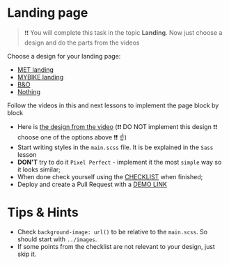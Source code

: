   # Landing page

  > ❗❗ You will complete this task in the topic **Landing**.
  > Now just choose a design and do the parts from the videos

  Choose a design for your landing page:
  - [MET landing](https://www.figma.com/file/lSR1m42L9YwzQwzzxKwHpw/THE-MET)
  - [MYBIKE landing](https://www.figma.com/file/NZQAIydtHo5QkINyGLHNcq/BIKE-New-Version?node-id=0%3A1)
  - [B&O](https://www.figma.com/file/DtkQmQ797hk0nI4KfMi2Uq/BOSE-New-Version?type=design&node-id=6817-212&t=ZTV6Gl8NzaWkJ4FK-0)
  - [Nothing](https://www.figma.com/file/DtkQmQ797hk0nI4KfMi2Uq/BOSE-New-Version?type=design&node-id=6802-139&t=L7eKz5YKLN0m5WxR-0)

  Follow the videos in this and next lessons to implement the page block by block
  - Here is [the design from the video](https://www.figma.com/file/DtkQmQ797hk0nI4KfMi2Uq/BOSE-New-Version?type=design&node-id=6703-88&t=L7eKz5YKLN0m5WxR-0) (❗❗ DO NOT implement this design ❗❗ choose one of the options above ❗❗ ☝️)
  - Start writing styles in the `main.scss` file. It is be explained in the `Sass` lesson
  - **DON'T** try to do it `Pixel Perfect` - implement it the most `simple` way so it looks similar;
  - When done check yourself using the [CHECKLIST](./checklist.md) when finished;
  - Deploy and create a Pull Request with a [DEMO LINK](https://manch0ffline.github.io/layout_landing-page/)

  # Tips & Hints
  - Check `background-image: url()` to be relative to the `main.scss`. So should start with `../images`.
  - If some points from the checklist are not relevant to your design, just skip it.
